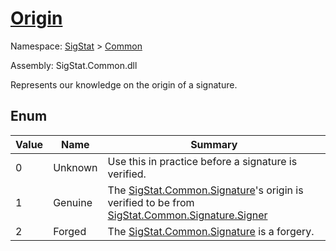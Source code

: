 # [Origin](./Origin.md)
Namespace: [SigStat]() > [Common](./README.md)

Assembly: SigStat.Common.dll


Represents our knowledge on the origin of a signature.

##	Enum

| Value | Name | Summary | 
| --- | --- | --- | 
| 0 | Unknown | Use this in practice before a signature is verified. | 
| 1 | Genuine | The [SigStat.Common.Signature](https://github.com/hargitomi97/sigstat/tree/develop/docs/md/SigStat/Common/Signature.md)'s origin is verified to be from [SigStat.Common.Signature.Signer](https://github.com/hargitomi97/sigstat/tree/develop/docs/md/SigStat/Common/Signer.md) | 
| 2 | Forged | The [SigStat.Common.Signature](https://github.com/hargitomi97/sigstat/tree/develop/docs/md/SigStat/Common/Signature.md) is a forgery. | 


